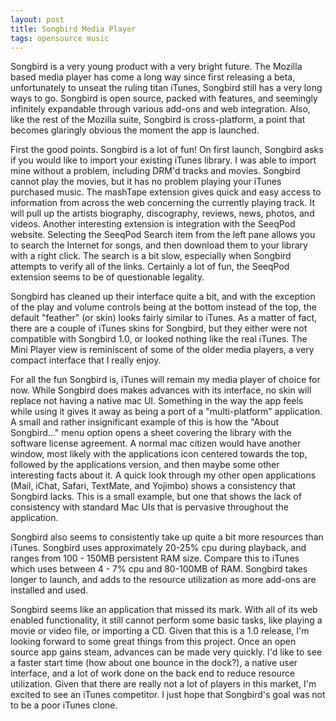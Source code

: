 ```yaml
--- 
layout: post
title: Songbird Media Player
tags: opensource music
---
```


Songbird is a very young product with a very bright future. The Mozilla based media player has come a long way since first releasing a beta, unfortunately to unseat the ruling titan iTunes, Songbird still has a very long ways to go. Songbird is open source, packed with features, and seemingly infinitely expandable through various add-ons and web integration. Also, like the rest of the Mozilla suite, Songbird is cross-platform, a point that becomes glaringly obvious the moment the app is launched.

First the good points. Songbird is a lot of fun! On first launch, Songbird asks if you would like to import your existing iTunes library. I was able to import mine without a problem, including DRM'd tracks and movies. Songbird cannot play the movies, but it has no problem playing your iTunes purchased music. The mashTape extension gives quick and easy access to information from across the web concerning the currently playing track. It will pull up the artists biography, discography, reviews, news, photos, and videos. Another interesting extension is integration with the SeeqPod website. Selecting the SeeqPod Search item from the left pane allows you to search the Internet for songs, and then download them to your library with a right click. The search is a bit slow, especially when Songbird attempts to verify all of the links. Certainly a lot of fun, the SeeqPod extension seems to be of questionable legality.

Songbird has cleaned up their interface quite a bit, and with the exception of the play and volume controls being at the bottom instead of the top, the default "feather" (or skin) looks fairly similar to iTunes. As a matter of fact, there are a couple of iTunes skins for Songbird, but they either were not compatible with Songbird 1.0, or looked nothing like the real iTunes. The Mini Player view is reminiscent of some of the older media players, a very compact interface that I really enjoy.

For all the fun Songbird is, iTunes will remain my media player of choice for now. While Songbird does makes advances with its interface, no skin will replace not having a native mac UI. Something in the way the app feels while using it gives it away as being a port of a "multi-platform" application. A small and rather insignificant example of this is how the "About Songbird..." menu option opens a sheet covering the library with the software license agreement. A normal mac citizen would have another window, most likely with the applications icon centered towards the top, followed by the applications version, and then maybe some other interesting facts about it. A quick look through my other open applications (Mail, iChat, Safari, TextMate, and Yojimbo) shows a consistency that Songbird lacks. This is a small example, but one that shows the lack of consistency with standard Mac UIs that is pervasive throughout the application.

Songbird also seems to consistently take up quite a bit more resources than iTunes. Songbird uses approximately 20-25% cpu during playback, and ranges from 100 - 150MB persistent RAM size. Compare this to iTunes which uses between 4 - 7% cpu and 80-100MB of RAM. Songbird takes longer to launch, and adds to the resource utilization as more add-ons are installed and used.

Songbird seems like an application that missed its mark. With all of its web enabled functionality, it still cannot perform some basic tasks, like playing a movie or video file, or importing a CD. Given that this is a 1.0 release, I'm looking forward to some great things from this project. Once an open source app gains steam, advances can be made very quickly. I'd like to see a faster start time (how about one bounce in the dock?), a native user interface, and a lot of work done on the back end to reduce resource utilization. Given that there are really not a lot of players in this market, I'm excited to see an iTunes competitor. I just hope that Songbird's goal was not to be a poor iTunes clone.

